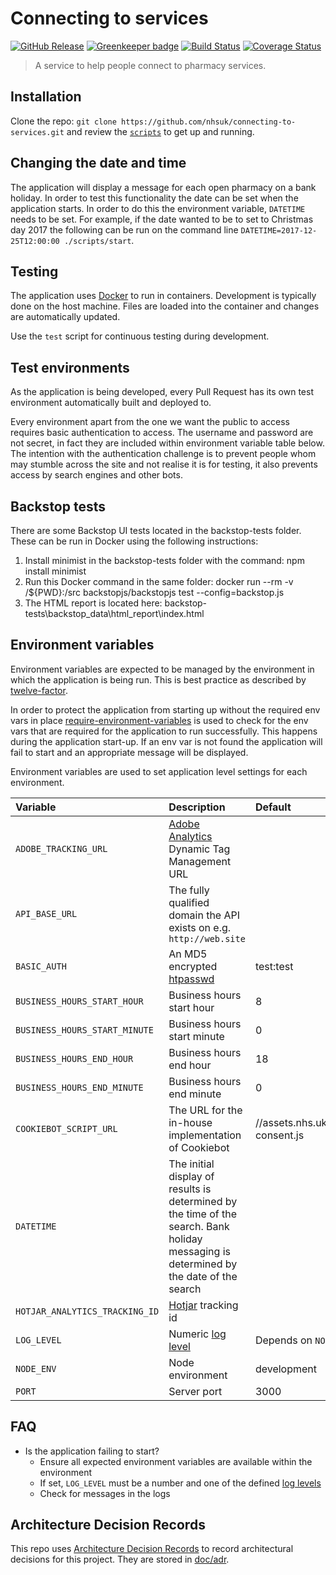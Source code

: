 # Connecting to services

[![GitHub Release](https://img.shields.io/github/release/nhsuk/connecting-to-services.svg)](https://github.com/nhsuk/connecting-to-services/releases/latest/)
[![Greenkeeper badge](https://badges.greenkeeper.io/nhsuk/connecting-to-services.svg)](https://greenkeeper.io/)
[![Build Status](https://travis-ci.org/nhsuk/connecting-to-services.svg?branch=master)](https://travis-ci.org/nhsuk/connecting-to-services)
[![Coverage Status](https://coveralls.io/repos/github/nhsuk/connecting-to-services/badge.svg?branch=master)](https://coveralls.io/github/nhsuk/connecting-to-services?branch=master)

> A service to help people connect to pharmacy services.

## Installation

Clone the repo: `git clone https://github.com/nhsuk/connecting-to-services.git`
and review the [`scripts`](scripts) to get up and running.

## Changing the date and time

The application will display a message for each open pharmacy on a bank holiday.
In order to test this functionality the date can be set when the application
starts. In order to do this the environment variable, `DATETIME` needs to be
set. For example, if the date wanted to be to set to Christmas day 2017 the
following can be run on the command line
`DATETIME=2017-12-25T12:00:00 ./scripts/start`.

## Testing

The application uses [Docker](https://www.docker.com/) to run in containers.
Development is typically done on the host machine. Files are loaded into the
container and changes are automatically updated.

Use the `test` script for continuous testing during development.

## Test environments

As the application is being developed, every Pull Request has its own test
environment automatically built and deployed to.

Every environment apart from the one we want the public to access requires
basic authentication to access. The username and password are not secret, in
fact they are included within environment variable table below.
The intention with the authentication challenge is to prevent people whom may
stumble across the site and not realise it is for testing, it also prevents
access by search engines and other bots.

## Backstop tests

There are some Backstop UI tests located in the backstop-tests folder. These can be run in Docker using the following instructions:<br>
1. Install minimist in the backstop-tests folder with the command: npm install minimist
2. Run this Docker command in the same folder: docker run --rm -v /${PWD}:/src backstopjs/backstopjs test --config=backstop.js
3. The HTML report is located here: backstop-tests\backstop_data\html_report\index.html

## Environment variables

Environment variables are expected to be managed by the environment in which
the application is being run. This is best practice as described by
[twelve-factor](https://12factor.net/config).

In order to protect the application from starting up without the required
env vars in place
[require-environment-variables](https://www.npmjs.com/package/require-environment-variables)
is used to check for the env vars that are required for the application to run
successfully.
This happens during the application start-up. If an env var is not found the
application will fail to start and an appropriate message will be displayed.

Environment variables are used to set application level settings for each
environment.

| Variable                           | Description                                                                                                                            | Default                                   | Required  |
| :--------------------------------- | :------------------------------------------------------------------------------------------------------------------------------------- | :---------------------------------------- | :-------- |
| `ADOBE_TRACKING_URL`               | [Adobe Analytics](https://www.adobe.com/analytics/adobe-analytics.html) Dynamic Tag Management URL                                     |                                           | No        |
| `API_BASE_URL`                     | The fully qualified domain the API exists on e.g. `http://web.site`                                                                    |                                           | Yes       |
| `BASIC_AUTH`                       | An MD5 encrypted [htpasswd](https://httpd.apache.org/docs/2.4/misc/password_encryptions.html)                                          | test:test                                 |           |
| `BUSINESS_HOURS_START_HOUR`        | Business hours start hour                                                                                                              | 8                                         | No        |
| `BUSINESS_HOURS_START_MINUTE`      | Business hours start minute                                                                                                            | 0                                         | No        |
| `BUSINESS_HOURS_END_HOUR`          | Business hours end hour                                                                                                                | 18                                        | No        |
| `BUSINESS_HOURS_END_MINUTE`        | Business hours end minute                                                                                                              | 0                                         | No        |
| `COOKIEBOT_SCRIPT_URL`             | The URL for the in-house implementation of Cookiebot                                                                                   | //assets.nhs.uk/scripts/cookie-consent.js |           |
| `DATETIME`                         | The initial display of results is determined by the time of the search. Bank holiday messaging is determined by the date of the search |                                           | No        |
| `HOTJAR_ANALYTICS_TRACKING_ID`     | [Hotjar](https://www.hotjar.com/) tracking id                                                                                          |                                           | No        |
| `LOG_LEVEL`                        | Numeric [log level](https://github.com/trentm/node-bunyan#levels)                                                                      | Depends on `NODE_ENV`                     |           |
| `NODE_ENV`                         | Node environment                                                                                                                       | development                               |           |
| `PORT`                             | Server port                                                                                                                            | 3000                                      |           |

## FAQ

* Is the application failing to start?
  * Ensure all expected environment variables are available within the environment
  * If set, `LOG_LEVEL` must be a number and one of the defined [log levels](https://github.com/trentm/node-bunyan#levels)
  * Check for messages in the logs

## Architecture Decision Records

This repo uses
[Architecture Decision Records](http://thinkrelevance.com/blog/2011/11/15/documenting-architecture-decisions)
to record architectural decisions for this project.
They are stored in [doc/adr](doc/adr).

